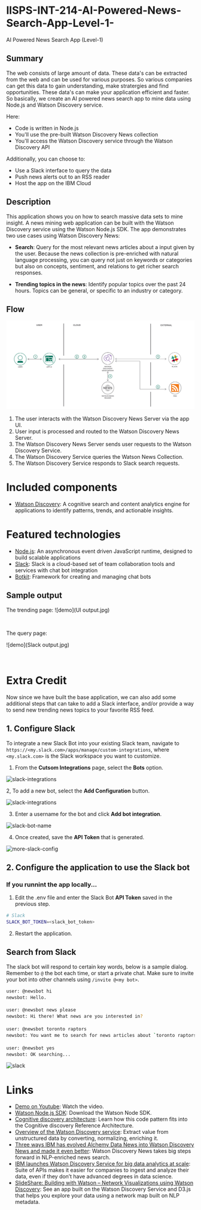 # llSPS-INT-214-AI-Powered-News-Search-App-Level-1-
AI Powered News Search App (Level-1)

## Summary

The web consists of large amount of data. These data's can be extracted from the web and can be used for various purposes. So various companies can get this data to gain understanding, make stratergies and find opportunities. These data's can make your application efficient and faster. So basically, we create an AI powered news search app to mine data using Node.js and Watson Discovery service.

Here:
* Code is written in Node.js
* You'll use the pre-built Watson Discovery News collection
* You'll access the Watson Discovery service through the Watson Discovery API

Additionally, you can choose to:

* Use a Slack interface to query the data
* Push news alerts out to an RSS reader
* Host the app on the IBM Cloud

## Description

This application shows you on how to search massive data sets to mine insight. A news mining web application can be built with the Watson Discovery service using the Watson Node.js SDK. The app demonstrates two use cases using Watson Discovery News:

* **Search**: Query for the most relevant news articles about a input given by the user. Because the news collection is pre-enriched with natural language processing, you can query not just on keywords or categories but also on concepts, sentiment, and relations to get richer search responses.

* **Trending topics in the news**: Identify popular topics over the past 24 hours. Topics can be general, or specific to an industry or category.

## Flow

![architecture](architecture.png)

1. The user interacts with the Watson Discovery News Server via the app UI.
1. User input is processed and routed to the Watson Discovery News Server.
1. The Watson Discovery News Server sends user requests to the Watson Discovery Service.
1. The Watson Discovery Service queries the Watson News Collection.
1. The Watson Discovery Service responds to Slack search requests.

# Included components

* [Watson Discovery](https://www.ibm.com/watson/services/discovery/): A cognitive search and content analytics engine for applications to identify patterns, trends, and actionable insights.

# Featured technologies

* [Node.js](https://nodejs.org/en/): An asynchronous event driven JavaScript runtime, designed to build scalable applications
* [Slack](https://slack.com): Slack is a cloud-based set of team collaboration tools and services with chat bot integration
* [Botkit](https://www.botkit.ai): Framework for creating and managing chat bots

## Sample output

The trending page:
![demo](UI output.jpg)

<br>

The query page:

![demo](Slack output.jpg)

<br>

# Extra Credit

Now since we have built the base application, we can also add some additional steps that can take to add a Slack interface, and/or provide a way to send new trending news topics to your favorite RSS feed.

## 1. Configure Slack

To integrate a new Slack Bot into your existing Slack team, navigate to `https://<my.slack.com>/apps/manage/custom-integrations`, where `<my.slack.com>` is the Slack workspace you want to customize.

  1. From the **Cutsom Integrations** page, select the **Bots** option.

![slack-integrations](doc/source/images/slack-0.png)

  2, To add a new bot, select the **Add Configuration** button.

![slack-integrations](doc/source/images/slack-00.png)

  3. Enter a username for the bot and click **Add bot integration**.

![slack-bot-name](doc/source/images/slack-1.png)

  4. Once created, save the **API Token** that is generated.

![more-slack-config](doc/source/images/slack-2.png)

## 2. Configure the application to use the Slack bot

### If you runnint the app locally...

  1. Edit the .env file and enter the Slack Bot **API Token** saved in the previous step.

```bash
# Slack
SLACK_BOT_TOKEN=<slack_bot_token>
```

  2. Restart the application.

## Search from Slack

The slack bot will respond to certain key words, below is a sample dialog. Remember to `@` the bot each time, or start a private chat. Make sure to invite your bot into other channels using `/invite @<my bot>`.

```bash
user: @newsbot hi
newsbot: Hello.

user: @newsbot news please
newsbot: Hi there! What news are you interested in?

user: @newsbot toronto raptors
newsbot: You want me to search for news articles about `toronto raptors`?

user: @newsbot yes
newsbot: OK searching...
```

![slack](doc/source/images/slack-3.png)

# Links

* [Demo on Youtube](https://youtu.be/EZGgvci9nC0): Watch the video.
* [Watson Node.js SDK](https://github.com/watson-developer-cloud/node-sdk): Download the Watson Node SDK.
* [Cognitive discovery architecture](https://www.ibm.com/cloud/garage/architectures/cognitiveDiscoveryDomain): Learn how this code pattern fits into the Cognitive discovery Reference Architecture.
* [Overview of the Watson Discovery service](https://www.ibm.com/watson/services/discovery/): Extract value from unstructured data by converting, normalizing, enriching it.
* [Three ways IBM has evolved Alchemy Data News into Watson Discovery News and made it even better](https://www.ibm.com/blogs/watson/2017/04/3-ways-ibm-evolved-alchemy-data-news-watson-discovery-news-made-even-better/): Watson Discovery News takes big steps forward in NLP-enriched news search.
* [IBM launches Watson Discovery Service for big data analytics at scale](https://www.techrepublic.com/article/ibm-launches-watson-discovery-service-for-big-data-analytics-at-scale/):
Suite of APIs makes it easier for companies to ingest and analyze their data, even if they don’t have advanced degrees in data science.
* [SlideShare: Building with Watson – Network Visualizations using Watson Discovery](https://www.slideshare.net/IBMWatson/building-with-watson-network-visualizations-using-watson-discovery): See an app built on the Watson Discovery Service and D3.js that helps you explore your data using a network map built on NLP metadata.

